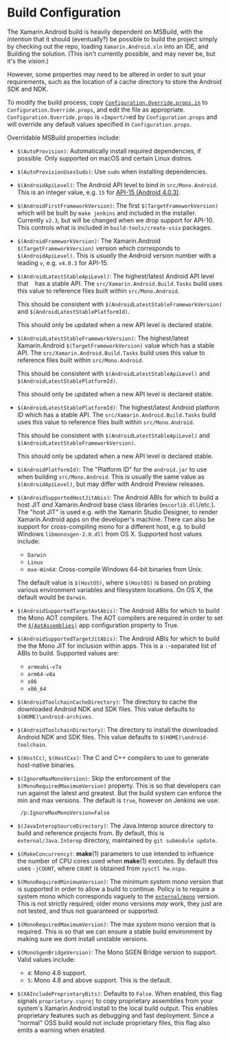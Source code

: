 # Build Configuration

The Xamarin.Android build is heavily dependent on MSBuild, with the *intention*
that it should (eventually?) be possible to build the project simply by
checking out the repo, loading `Xamarin.Android.sln` into an IDE, and Building
the solution. (This isn't currently possible, and may never be, but it's
the *vision*.)

However, some properties may need to be altered in order to suit your
requirements, such as the location of a cache directory to store
the Android SDK and NDK.

To modify the build process, copy
[`Configuration.Override.props.in`](../../Configuration.Override.props.in)
to `Configuration.Override.props`, and edit the file as appropriate.
`Configuration.Override.props` is `<Import/>`ed by `Configuration.props`
and will override any default values specified in `Configuration.props`.

Overridable MSBuild properties include:

  * `$(AutoProvision)`: Automatically install required dependencies, if possible.
    Only supported on macOS and certain Linux distros.

  * `$(AutoProvisionUsesSudo)`: Use `sudo` when installing dependencies.

  * `$(AndroidApiLevel)`: The Android API level to bind in `src/Mono.Android`.
    This is an integer value, e.g. `15` for
    [API-15 (Android 4.0.3)](http://developer.android.com/about/versions/android-4.0.3.html).

  * `$(AndroidFirstFrameworkVersion)`: The first `$(TargetFrameworkVersion)`
    which will be built by `make jenkins` and included in the installer.
    Currently `v2.3`, but will be changed when we drop support for API-10.
    This controls what is included in `build-tools/create-vsix` packages.

  * `$(AndroidFrameworkVersion)`: The Xamarin.Android `$(TargetFrameworkVersion)`
    version which corresponds to `$(AndroidApiLevel)`. This is *usually* the
    Android version number with a leading `v`, e.g. `v4.0.3` for API-15.

  * `$(AndroidLatestStableApiLevel)`: The highest/latest Android API level that
    has a stable API. The `src/Xamarin.Android.Build.Tasks` build uses this
    value to reference files built within `src/Mono.Android`.

    This should be consistent with `$(AndroidLatestStableFrameworkVersion)` and
    `$(AndroidLatestStablePlatformId)`.

    This should only be updated when a new API level is declared stable.

  * `$(AndroidLatestStableFrameworkVersion)`: The highest/latest Xamarin.Android
    `$(TargetFrameworkVersion)` value which has a stable API.
    The `src/Xamarin.Android.Build.Tasks` build uses this value to reference
    files built within `src/Mono.Android`.

    This should be consistent with `$(AndroidLatestStableApiLevel)` and
    `$(AndroidLatestStablePlatformId)`.

    This should only be updated when a new API level is declared stable.

  * `$(AndroidLatestStablePlatformId)`: The highest/latest Android platform ID
    which has a stable API.
    The `src/Xamarin.Android.Build.Tasks` build uses this value to reference
    files built within `src/Mono.Android`.

    This should be consistent with `$(AndroidLatestStableApiLevel)` and
    `$(AndroidLatestStableFrameworkVersion)`.

    This should only be updated when a new API level is declared stable.

  * `$(AndroidPlatformId)`: The "Platform ID" for the `android.jar` to use when
    building `src/Mono.Android`. This is usually the same value as
    `$(AndroidApiLevel)`, but may differ with Android Preview releases.

  * `$(AndroidSupportedHostJitAbis)`: The Android ABIs for which to build a
    host JIT *and* Xamarin.Android base class libraries (`mscorlib.dll`/etc.).
    The "host JIT" is used e.g. with the Xamarin Studio Designer, to render
    Xamarin.Android apps on the developer's machine.
    There can also be support for cross-compiling mono for a different
    host, e.g. to build Windows `libmonosgen-2.0.dll` from OS X.
    Supported host values include:

      * `Darwin`
      * `Linux`
      * `mxe-Win64`: Cross-compile Windows 64-bit binaries from Unix.

    The default value is `$(HostOS)`, where `$(HostOS)` is based on probing
    various environment variables and filesystem locations.
    On OS X, the default would be `Darwin`.

  * `$(AndroidSupportedTargetAotAbis)`: The Android ABIs for which to build the
    Mono AOT compilers. The AOT compilers are required in order to set the
    [`$(AotAssemblies)`][aot-assemblies] app configuration property to True.

    [aot-assemblies]: https://developer.xamarin.com/guides/android/under_the_hood/build_process/#AotAssemblies

  * `$(AndroidSupportedTargetJitAbis)`: The Android ABIs for which to build the
    the Mono JIT for inclusion within apps. This is a `:`-separated list of
    ABIs to build. Supported values are:

      * `armeabi-v7a`
      * `arm64-v8a`
      * `x86`
      * `x86_64`

  * `$(AndroidToolchainCacheDirectory)`: The directory to cache the downloaded
    Android NDK and SDK files. This value defaults to
    `$(HOME)\android-archives`.

  * `$(AndroidToolchainDirectory)`: The directory to install the downloaded
    Android NDK and SDK files. This value defaults to
    `$(HOME)\android-toolchain`.

  * `$(HostCc)`, `$(HostCxx)`: The C and C++ compilers to use to generate
    host-native binaries.

  * `$(IgnoreMaxMonoVersion)`: Skip the enforcement of the `$(MonoRequiredMaximumVersion)`
    property. This is so that developers can run against the latest
    and greatest. But the build system can enforce the min and max 
    versions. The default is `true`, however on Jenkins we use:

         /p:IgnoreMaxMonoVersion=False

  * `$(JavaInteropSourceDirectory)`: The Java.Interop source directory to
    build and reference projects from. By default, this is
    `external/Java.Interop` directory, maintained by `git submodule update`.

  * `$(MakeConcurrency)`: **make**(1) parameters to use intended to influence
    the number of CPU cores used when **make**(1) executes. By default this uses
    `-jCOUNT`, where `COUNT` is obtained from `sysctl hw.ncpu`.

  * `$(MonoRequiredMinimumVersion)`: The minimum *system* mono version that is
    supported in order to allow a build to continue. Policy is to require a
    system mono which corresponds vaguely to the [`external/mono`](external)
    version. This is not strictly required; older mono versions *may* work, they
    just are not tested, and thus not guaranteed or supported.

  * `$(MonoRequiredMaximumVersion)`: The max *system* mono version that is
    required. This is so that we can ensure a stable build environment by
    making sure we dont install unstable versions.

  * `$(MonoSgenBridgeVersion)`: The Mono SGEN Bridge version to support.
    Valid values include:

      * `4`: Mono 4.6 support.
      * `5`: Mono 4.8 and above support. This is the default.

  * `$(XAIncludeProprietaryBits)`: Defaults to `False`. When enabled, this flag
    signals `proprietary.csproj` to copy proprietary assemblies from your system's
    Xamarin.Android install to the local build output. This enables proprietary
    features such as debugging and fast deployment. Since a "normal" OSS build would
    not include proprietary files, this flag also emits a warning when enabled.

